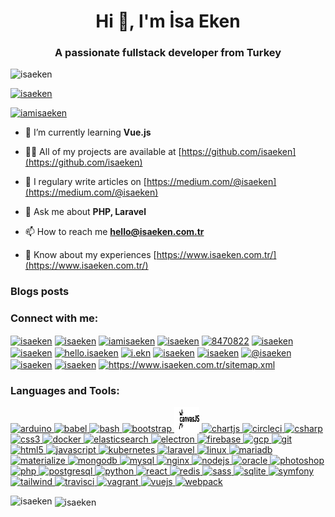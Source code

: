<h1 align="center">Hi 👋, I'm İsa Eken</h1>
<h3 align="center">A passionate fullstack developer from Turkey</h3>

<p align="left"> <img src="https://komarev.com/ghpvc/?username=isaeken&label=Profile%20views&color=0e75b6&style=flat" alt="isaeken" /> </p>

<p align="left"> <a href="https://github.com/ryo-ma/github-profile-trophy"><img src="https://github-profile-trophy.vercel.app/?username=isaeken" alt="isaeken" /></a> </p>

<p align="left"> <a href="https://twitter.com/iamisaeken" target="blank"><img src="https://img.shields.io/twitter/follow/iamisaeken?logo=twitter&style=for-the-badge" alt="iamisaeken" /></a> </p>

- 🌱 I’m currently learning **Vue.js**

- 👨‍💻 All of my projects are available at [https://github.com/isaeken](https://github.com/isaeken)

- 📝 I regulary write articles on [https://medium.com/@isaeken](https://medium.com/@isaeken)

- 💬 Ask me about **PHP, Laravel**

- 📫 How to reach me **hello@isaeken.com.tr**

- 📄 Know about my experiences [https://www.isaeken.com.tr/](https://www.isaeken.com.tr/)

### Blogs posts
<!-- BLOG-POST-LIST:START -->
<!-- BLOG-POST-LIST:END -->

<h3 align="left">Connect with me:</h3>
<p align="left">
<a href="https://codepen.io/isaeken" target="blank"><img align="center" src="https://cdn.jsdelivr.net/npm/simple-icons@3.0.1/icons/codepen.svg" alt="isaeken" height="30" width="40" /></a>
<a href="https://dev.to/isaeken" target="blank"><img align="center" src="https://cdn.jsdelivr.net/npm/simple-icons@3.0.1/icons/dev-dot-to.svg" alt="isaeken" height="30" width="40" /></a>
<a href="https://twitter.com/iamisaeken" target="blank"><img align="center" src="https://cdn.jsdelivr.net/npm/simple-icons@3.0.1/icons/twitter.svg" alt="iamisaeken" height="30" width="40" /></a>
<a href="https://linkedin.com/in/isaeken" target="blank"><img align="center" src="https://cdn.jsdelivr.net/npm/simple-icons@3.0.1/icons/linkedin.svg" alt="isaeken" height="30" width="40" /></a>
<a href="https://stackoverflow.com/users/8470822" target="blank"><img align="center" src="https://cdn.jsdelivr.net/npm/simple-icons@3.0.1/icons/stackoverflow.svg" alt="8470822" height="30" width="40" /></a>
<a href="https://codesandbox.com/isaeken" target="blank"><img align="center" src="https://cdn.jsdelivr.net/npm/simple-icons@3.0.1/icons/codesandbox.svg" alt="isaeken" height="30" width="40" /></a>
<a href="https://kaggle.com/isaeken" target="blank"><img align="center" src="https://cdn.jsdelivr.net/npm/simple-icons@3.0.1/icons/kaggle.svg" alt="isaeken" height="30" width="40" /></a>
<a href="https://fb.com/hello.isaeken" target="blank"><img align="center" src="https://cdn.jsdelivr.net/npm/simple-icons@3.0.1/icons/facebook.svg" alt="hello.isaeken" height="30" width="40" /></a>
<a href="https://instagram.com/i.ekn" target="blank"><img align="center" src="https://cdn.jsdelivr.net/npm/simple-icons@3.0.1/icons/instagram.svg" alt="i.ekn" height="30" width="40" /></a>
<a href="https://dribbble.com/isaeken" target="blank"><img align="center" src="https://cdn.jsdelivr.net/npm/simple-icons@3.0.1/icons/dribbble.svg" alt="isaeken" height="30" width="40" /></a>
<a href="https://www.behance.net/isaeken" target="blank"><img align="center" src="https://cdn.jsdelivr.net/npm/simple-icons@3.0.1/icons/behance.svg" alt="isaeken" height="30" width="40" /></a>
<a href="https://medium.com/@isaeken" target="blank"><img align="center" src="https://cdn.jsdelivr.net/npm/simple-icons@3.0.1/icons/medium.svg" alt="@isaeken" height="30" width="40" /></a>
<a href="https://www.codechef.com/users/isaeken" target="blank"><img align="center" src="https://cdn.jsdelivr.net/npm/simple-icons@3.1.0/icons/codechef.svg" alt="isaeken" height="30" width="40" /></a>
<a href="https://www.hackerrank.com/isaeken" target="blank"><img align="center" src="https://cdn.jsdelivr.net/npm/simple-icons@3.0.1/icons/hackerrank.svg" alt="isaeken" height="30" width="40" /></a>
<a href="/https://www.isaeken.com.tr/sitemap.xml" target="blank"><img align="center" src="https://cdn.jsdelivr.net/npm/simple-icons@3.0.1/icons/rss.svg" alt="https://www.isaeken.com.tr/sitemap.xml" height="30" width="40" /></a>
</p>

<h3 align="left">Languages and Tools:</h3>
<p align="left"> <a href="https://www.arduino.cc/" target="_blank"> <img src="https://cdn.worldvectorlogo.com/logos/arduino-1.svg" alt="arduino" width="40" height="40"/> </a> <a href="https://babeljs.io/" target="_blank"> <img src="https://www.vectorlogo.zone/logos/babeljs/babeljs-icon.svg" alt="babel" width="40" height="40"/> </a> <a href="https://www.gnu.org/software/bash/" target="_blank"> <img src="https://www.vectorlogo.zone/logos/gnu_bash/gnu_bash-icon.svg" alt="bash" width="40" height="40"/> </a> <a href="https://getbootstrap.com" target="_blank"> <img src="https://devicons.github.io/devicon/devicon.git/icons/bootstrap/bootstrap-plain.svg" alt="bootstrap" width="40" height="40"/> </a> <a href="https://canvasjs.com" target="_blank"> <img src="https://raw.githubusercontent.com/Hardik0307/Hardik0307/master/assets/canvasjs-charts.svg" alt="canvasjs" width="40" height="40"/> </a> <a href="https://www.chartjs.org" target="_blank"> <img src="https://www.chartjs.org/media/logo-title.svg" alt="chartjs" width="40" height="40"/> </a> <a href="https://circleci.com" target="_blank"> <img src="https://www.vectorlogo.zone/logos/circleci/circleci-icon.svg" alt="circleci" width="40" height="40"/> </a> <a href="https://www.w3schools.com/cs/" target="_blank"> <img src="https://devicons.github.io/devicon/devicon.git/icons/csharp/csharp-original.svg" alt="csharp" width="40" height="40"/> </a> <a href="https://www.w3schools.com/css/" target="_blank"> <img src="https://devicons.github.io/devicon/devicon.git/icons/css3/css3-original-wordmark.svg" alt="css3" width="40" height="40"/> </a> <a href="https://www.docker.com/" target="_blank"> <img src="https://devicons.github.io/devicon/devicon.git/icons/docker/docker-original-wordmark.svg" alt="docker" width="40" height="40"/> </a> <a href="https://www.elastic.co" target="_blank"> <img src="https://www.vectorlogo.zone/logos/elastic/elastic-icon.svg" alt="elasticsearch" width="40" height="40"/> </a> <a href="https://www.electronjs.org" target="_blank"> <img src="https://devicons.github.io/devicon/devicon.git/icons/electron/electron-original.svg" alt="electron" width="40" height="40"/> </a> <a href="https://firebase.google.com/" target="_blank"> <img src="https://www.vectorlogo.zone/logos/firebase/firebase-icon.svg" alt="firebase" width="40" height="40"/> </a> <a href="https://cloud.google.com" target="_blank"> <img src="https://www.vectorlogo.zone/logos/google_cloud/google_cloud-icon.svg" alt="gcp" width="40" height="40"/> </a> <a href="https://git-scm.com/" target="_blank"> <img src="https://www.vectorlogo.zone/logos/git-scm/git-scm-icon.svg" alt="git" width="40" height="40"/> </a> <a href="https://www.w3.org/html/" target="_blank"> <img src="https://devicons.github.io/devicon/devicon.git/icons/html5/html5-original-wordmark.svg" alt="html5" width="40" height="40"/> </a> <a href="https://developer.mozilla.org/en-US/docs/Web/JavaScript" target="_blank"> <img src="https://devicons.github.io/devicon/devicon.git/icons/javascript/javascript-original.svg" alt="javascript" width="40" height="40"/> </a> <a href="https://kubernetes.io" target="_blank"> <img src="https://www.vectorlogo.zone/logos/kubernetes/kubernetes-icon.svg" alt="kubernetes" width="40" height="40"/> </a> <a href="https://laravel.com/" target="_blank"> <img src="https://devicons.github.io/devicon/devicon.git/icons/laravel/laravel-plain-wordmark.svg" alt="laravel" width="40" height="40"/> </a> <a href="https://www.linux.org/" target="_blank"> <img src="https://devicons.github.io/devicon/devicon.git/icons/linux/linux-original.svg" alt="linux" width="40" height="40"/> </a> <a href="https://mariadb.org/" target="_blank"> <img src="https://www.vectorlogo.zone/logos/mariadb/mariadb-icon.svg" alt="mariadb" width="40" height="40"/> </a> <a href="https://materializecss.com/" target="_blank"> <img src="https://raw.githubusercontent.com/prplx/svg-logos/5585531d45d294869c4eaab4d7cf2e9c167710a9/svg/materialize.svg" alt="materialize" width="40" height="40"/> </a> <a href="https://www.mongodb.com/" target="_blank"> <img src="https://devicons.github.io/devicon/devicon.git/icons/mongodb/mongodb-original-wordmark.svg" alt="mongodb" width="40" height="40"/> </a> <a href="https://www.mysql.com/" target="_blank"> <img src="https://devicons.github.io/devicon/devicon.git/icons/mysql/mysql-original-wordmark.svg" alt="mysql" width="40" height="40"/> </a> <a href="https://www.nginx.com" target="_blank"> <img src="https://devicons.github.io/devicon/devicon.git/icons/nginx/nginx-original.svg" alt="nginx" width="40" height="40"/> </a> <a href="https://nodejs.org" target="_blank"> <img src="https://devicons.github.io/devicon/devicon.git/icons/nodejs/nodejs-original-wordmark.svg" alt="nodejs" width="40" height="40"/> </a> <a href="https://www.oracle.com/" target="_blank"> <img src="https://devicons.github.io/devicon/devicon.git/icons/oracle/oracle-original.svg" alt="oracle" width="40" height="40"/> </a> <a href="https://www.photoshop.com/en" target="_blank"> <img src="https://devicons.github.io/devicon/devicon.git/icons/photoshop/photoshop-plain.svg" alt="photoshop" width="40" height="40"/> </a> <a href="https://www.php.net" target="_blank"> <img src="https://devicons.github.io/devicon/devicon.git/icons/php/php-original.svg" alt="php" width="40" height="40"/> </a> <a href="https://www.postgresql.org" target="_blank"> <img src="https://devicons.github.io/devicon/devicon.git/icons/postgresql/postgresql-original-wordmark.svg" alt="postgresql" width="40" height="40"/> </a> <a href="https://www.python.org" target="_blank"> <img src="https://devicons.github.io/devicon/devicon.git/icons/python/python-original.svg" alt="python" width="40" height="40"/> </a> <a href="https://reactjs.org/" target="_blank"> <img src="https://devicons.github.io/devicon/devicon.git/icons/react/react-original-wordmark.svg" alt="react" width="40" height="40"/> </a> <a href="https://redis.io" target="_blank"> <img src="https://devicons.github.io/devicon/devicon.git/icons/redis/redis-original-wordmark.svg" alt="redis" width="40" height="40"/> </a> <a href="https://sass-lang.com" target="_blank"> <img src="https://devicons.github.io/devicon/devicon.git/icons/sass/sass-original.svg" alt="sass" width="40" height="40"/> </a> <a href="https://www.sqlite.org/" target="_blank"> <img src="https://www.vectorlogo.zone/logos/sqlite/sqlite-icon.svg" alt="sqlite" width="40" height="40"/> </a> <a href="https://symfony.com" target="_blank"> <img src="https://symfony.com/logos/symfony_black_03.svg" alt="symfony" width="40" height="40"/> </a> <a href="https://tailwindcss.com/" target="_blank"> <img src="https://www.vectorlogo.zone/logos/tailwindcss/tailwindcss-icon.svg" alt="tailwind" width="40" height="40"/> </a> <a href="https://travis-ci.org" target="_blank"> <img src="https://www.vectorlogo.zone/logos/travis-ci/travis-ci-icon.svg" alt="travisci" width="40" height="40"/> </a> <a href="https://www.vagrantup.com/" target="_blank"> <img src="https://www.vectorlogo.zone/logos/vagrantup/vagrantup-icon.svg" alt="vagrant" width="40" height="40"/> </a> <a href="https://vuejs.org/" target="_blank"> <img src="https://devicons.github.io/devicon/devicon.git/icons/vuejs/vuejs-original-wordmark.svg" alt="vuejs" width="40" height="40"/> </a> <a href="https://webpack.js.org" target="_blank"> <img src="https://devicons.github.io/devicon/devicon.git/icons/webpack/webpack-original.svg" alt="webpack" width="40" height="40"/> </a> </p>

<p><img align="left" src="https://github-readme-stats.vercel.app/api/top-langs?username=isaeken&show_icons=true&locale=en&layout=compact" alt="isaeken" /></p>

<p>&nbsp;<img align="center" src="https://github-readme-stats.vercel.app/api?username=isaeken&show_icons=true&locale=en" alt="isaeken" /></p>
